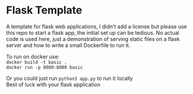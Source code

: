 # Flask Template

A template for flask web applications, I didn't add a license but please use this repo to start a flask app, the initial set up can be tedious. No actual code is used here, just a demonstration of serving static files on a flask server and how to write a small Dockerfile to run it.

To run on docker use:<br>
`docker build -t basic .`<br>
`docker run -p 8080:8080 basic`<br>

Or you could just run `python3 app.py` to run it locally
<br>
Best of luck with your flask application